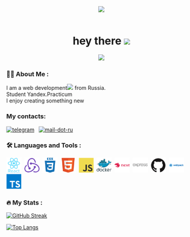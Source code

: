 <div id="header" align="center">
  <img src="https://media.giphy.com/media/M9gbBd9nbDrOTu1Mqx/giphy.gif" width="100"/>
  <div id="badges">

</div>
  <img src="https://komarev.com/ghpvc/?username=keepsake666&style=flat-square&color=blue" alt=""/>
  <h1>
  hey there
  <img src="https://media.giphy.com/media/hvRJCLFzcasrR4ia7z/giphy.gif" width="30px"/>
</h1>
</div>
<div align="center">
  <img src="https://media.giphy.com/media/2ikwIgNrmPZICNmRyX/giphy.gif" max-width="600" height="300"/>

</div>

### 👨‍💻 About Me :
I am a web development<img src="https://media.giphy.com/media/WUlplcMpOCEmTGBtBW/giphy.gif" width="30"> from Russia. <br />
Student Yandex.Practicum <br />
I enjoy creating something new


### My contacts: 
[<img src='https://cdn.simpleicons.org/telegram' alt='telegram' height='40'>](https://t.me/keepsake666) &nbsp;    [<img src='https://cdn.simpleicons.org/maildotru' alt='mail-dot-ru' height='40'>](mailto:veselovsa@list.ru)  


### :hammer_and_wrench: Languages and Tools :
<div>
  
  <img src="https://github.com/devicons/devicon/blob/master/icons/react/react-original-wordmark.svg" title="React" alt="React" width="40" height="40"/>&nbsp;
  <img src="https://github.com/devicons/devicon/blob/master/icons/redux/redux-original.svg" title="Redux" alt="Redux " width="40" height="40"/>&nbsp;
  <img src="https://github.com/devicons/devicon/blob/master/icons/css3/css3-plain-wordmark.svg"  title="CSS3" alt="CSS" width="40" height="40"/>&nbsp;
  <img src="https://github.com/devicons/devicon/blob/master/icons/html5/html5-original.svg" title="HTML5" alt="HTML" width="40" height="40"/>&nbsp;
  <img src="https://github.com/devicons/devicon/blob/master/icons/javascript/javascript-original.svg" title="JavaScript" alt="JavaScript" width="40"
  height="40"/>&nbsp;
   <img src="https://github.com/devicons/devicon/blob/master/icons/docker/docker-original-wordmark.svg" title="Docker" alt="Docker" width="40"
  height="40"/>&nbsp;
   <img src="https://github.com/devicons/devicon/blob/master/icons/nestjs/nestjs-plain-wordmark.svg" title="Nest" alt="Nest" width="40"
  height="40"/>&nbsp;
   <img src="https://github.com/devicons/devicon/blob/master/icons/express/express-original-wordmark.svg" title="Ex" alt="Ex" width="40"
  height="40"/>&nbsp;
   <img src="https://raw.githubusercontent.com/devicons/devicon/1119b9f84c0290e0f0b38982099a2bd027a48bf1/icons/github/github-original.svg" title="github" alt="github" width="40" height="40"/>&nbsp;
   <img src="https://raw.githubusercontent.com/devicons/devicon/1119b9f84c0290e0f0b38982099a2bd027a48bf1/icons/webpack/webpack-original-wordmark.svg" title="webpack" alt="webpack" width="40" height="40"/>&nbsp;
     <img src="https://raw.githubusercontent.com/devicons/devicon/1119b9f84c0290e0f0b38982099a2bd027a48bf1/icons/typescript/typescript-original.svg" title="typescript" alt="typescript" width="40" height="40"/>&nbsp;

  ### :fire: My Stats :
  [![GitHub Streak](http://github-readme-streak-stats.herokuapp.com?user=keepsake666&theme=dark&background=000000)](https://git.io/streak-stats)
  
  [![Top Langs](https://github-readme-stats.vercel.app/api/top-langs/?username=keepsake666&layout=compact&theme=vision-friendly-dark)](https://github.com/anuraghazra/github-readme-stats)
  
